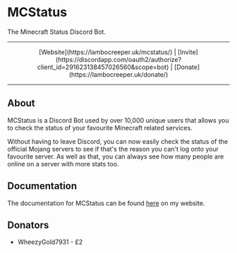 # MCStatus
The Minecraft Status Discord Bot.  

---

<p align="center">
[Website](https://lambocreeper.uk/mcstatus/) | [Invite](https://discordapp.com/oauth2/authorize?client_id=291623138457026560&scope=bot) | [Donate](https://lambocreeper.uk/donate/)
</p>

---

## About

MCStatus is a Discord Bot used by over 10,000 unique users that allows you to check the status of your favourite Minecraft related services.

Without having to leave Discord, you can now easily check the status of the official Mojang servers to see if that's the reason you can't log onto your favourite server. As well as that, you can always see how many people are online on a server with more stats too.

## Documentation

The documentation for MCStatus can be found [here](https://lambocreeper.uk/mcstatus/) on my website.

## Donators
- WheezyGold7931 - £2
